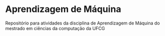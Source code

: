 # Aprendizagem de Máquina

Repositório para atividades da disciplina de Aprendizagem de Máquina do mestrado em ciências da computação da UFCG
